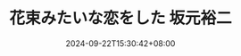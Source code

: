 ---
title: '花束みたいな恋をした 坂元裕二'
date: 2024-09-22T15:30:42+08:00
slug:
summary:
description:
cover:
    image:
    alt:
    caption:
    relative: false
showtoc: false
draft: false
tags: ['movie']
categories:
---